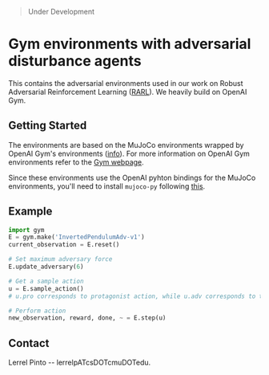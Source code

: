> Under Development
# Gym environments with adversarial disturbance agents

This contains the adversarial environments used in our work on Robust Adversarial Reinforcement Learning ([RARL](https://arxiv.org/abs/1703.02702)). We heavily build on OpenAI Gym.

## Getting Started

The environments are based on the MuJoCo environments wrapped by OpenAI Gym's environments ([info](https://gym.openai.com/envs#mujoco)). For more information on OpenAI Gym environments refer to the [Gym webpage](https://gym.openai.com/).

Since these environments use the OpenAI pyhton bindings for the MuJoCo environments, you'll need to install `mujoco-py` following [this](https://github.com/openai/mujoco-py).

## Example

```python
import gym
E = gym.make('InvertedPendulumAdv-v1')
current_observation = E.reset()

# Set maximum adversary force
E.update_adversary(6)

# Get a sample action
u = E.sample_action()
# u.pro corresponds to protagonist action, while u.adv corresponds to the adversary's action

# Perform action 
new_observation, reward, done, ~ = E.step(u)
```

## Contact
Lerrel Pinto -- lerrelpATcsDOTcmuDOTedu.
